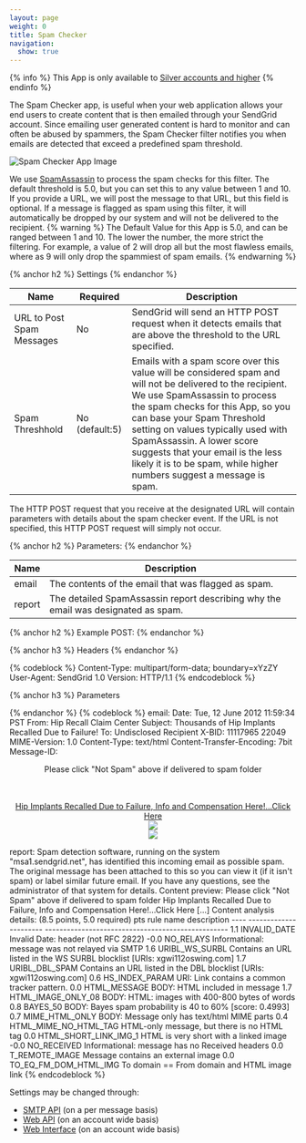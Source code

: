 ```yaml
---
layout: page
weight: 0
title: Spam Checker
navigation:
  show: true
---
```


{% info %}
This App is only available to <a href="https://sendgrid.com/pricing">Silver accounts and higher</a>
{% endinfo %}

<p>The Spam Checker app, is useful when your web application allows your end users to create content that is then emailed through your SendGrid account. Since emailing user generated content is hard to monitor and can often be abused by spammers, the Spam Checker filter notifies you when emails are detected that exceed a predefined spam threshold.</p>

![Spam Checker App Image]({{root_url}}/images/spam_checker.png "Spam Checker")

We use [SpamAssassin](http://spamassassin.apache.org/full/3.4.x/doc/Mail_SpamAssassin_Conf.html#scoring_options) to process the spam checks for this filter. The default threshold is 5.0, but you can set this to any value between 1 and 10. If you provide a URL, we will post the message to that URL, but this field is optional. If a message is flagged as spam using this filter, it will automatically be dropped by our system and will not be delivered to the recipient. 
{% warning %}
The Default Value for this App is 5.0, and can be ranged between 1 and 10. The lower the number, the more strict the filtering. For example, a value of 2 will drop all but the most flawless emails, where as 9 will only drop the spammiest of spam emails. 
{% endwarning %}

{% anchor h2 %}
Settings 
{% endanchor %}

<table class="table table-bordered table-striped">
   <thead>
      <tr>
         <th>Name</th>
         <th>Required</th>
         <th>Description</th>
      </tr>
   </thead>
   <tbody>
      <tr>
         <td>URL to Post Spam Messages</td>
         <td>No</td>
         <td>SendGrid will send an HTTP POST request when it detects emails that are above the threshold to the URL specified.</td>
      </tr>
      <tr>
         <td>Spam Threshhold</td>
         <td>No (default:5)</td>
         <td>Emails with a spam score over this value will be considered spam and will not be delivered to the recipient. We use SpamAssassin to process the spam checks for this App, so you can base your Spam Threshold setting on values typically used with SpamAssassin. A lower score suggests that your email is the less likely it is to be spam, while higher numbers suggest a message is spam.</td>
      </tr>
   </tbody>
</table>

The HTTP POST request that you receive at the designated URL will contain parameters with details about the spam checker event. If the URL is not specified, this HTTP POST request will simply not occur.

{% anchor h2 %}
Parameters: 
{% endanchor %}

<table class="table table-bordered table-striped">
   <thead>
      <tr>
         <th>Name</th>
         <th>Description</th>
      </tr>
   </thead>
   <tbody>
      <tr>
         <td>email</td>
         <td>The contents of the email that was flagged as spam.</td>
      </tr>
      <tr>
         <td>report</td>
         <td>The detailed SpamAssassin report describing why the email was designated as spam.</td>
      </tr>
   </tbody>
</table>

{% anchor h2 %}
Example POST: 
{% endanchor %}

{% anchor h3 %}
Headers 
{% endanchor %}

{% codeblock %}
Content-Type: multipart/form-data; boundary=xYzZY 
User-Agent: SendGrid 1.0 
Version: HTTP/1.1 
{% endcodeblock %}

{% anchor h3 %}
Parameters

{% endanchor %}
{% codeblock %}
email: Date: Tue, 12 June 2012 11:59:34 PST From: Hip Recall Claim Center <hiprecallclaimcenter> Subject: Thousands of Hip Implants Recalled Due to Failure! To: Undisclosed Recipient <mail> X-BID: 11117965 22049 MIME-Version: 1.0 Content-Type: text/html Content-Transfer-Encoding: 7bit Message-ID:  <center> <p>Please click "Not Spam" above if delivered to spam folder</p> <br><br><div align="center"> <a href="http://xgwi112oswing_._com/?dWlkPTEwMDAxJmNpZD0yMjA0OSZsaWQ9MSZybj1jdXBp"> Hip Implants Recalled Due to Failure, Info and Compensation Here!...Click Here<br><img border="0" src="http://xgwi112oswing_._com/?dWlkPTEwMDAxJmNpZD0yMjA0OSZsaWQ9YSZybj1taXh1d2V6YQ"></a> <br><a href="http://xgwi112oswing_._com/?dWlkPTEwMDAxJmNpZD0yMjA0OSZsaWQ9MiZybj13YWo"> <img border="0" src="http://xgwi112oswing.com/?dWlkPTEwMDAxJmNpZD0yMjA0OSZsaWQ9YiZybj13dWs"></a> <br>
</div> </center> 
report: Spam detection software, running on the system "msa1.sendgrid.net", has identified this incoming email as possible spam. The original message has been attached to this so you can view it (if it isn't spam) or label similar future email. If you have any questions, see the administrator of that system for details. Content preview: Please click "Not Spam" above if delivered to spam folder Hip Implants Recalled Due to Failure, Info and Compensation Here!...Click Here [...] Content analysis details: (8.5 points, 5.0 required) pts rule name description ---- ---------------------- -------------------------------------------------- 1.1 INVALID_DATE Invalid Date: header (not RFC 2822) -0.0 NO_RELAYS Informational: message was not relayed via SMTP 1.6 URIBL_WS_SURBL Contains an URL listed in the WS SURBL blocklist [URIs: xgwi112oswing.com] 1.7 URIBL_DBL_SPAM Contains an URL listed in the DBL blocklist [URIs: xgwi112oswing.com] 0.6 HS_INDEX_PARAM URI: Link contains a common tracker pattern. 0.0 HTML_MESSAGE BODY: HTML included in message 1.7 HTML_IMAGE_ONLY_08 BODY: HTML: images with 400-800 bytes of words 0.8 BAYES_50 BODY: Bayes spam probability is 40 to 60% [score: 0.4993] 0.7 MIME_HTML_ONLY BODY: Message only has text/html MIME parts 0.4 HTML_MIME_NO_HTML_TAG HTML-only message, but there is no HTML tag 0.0 HTML_SHORT_LINK_IMG_1 HTML is very short with a linked image -0.0 NO_RECEIVED Informational: message has no Received headers 0.0 T_REMOTE_IMAGE Message contains an external image 0.0 TO_EQ_FM_DOM_HTML_IMG To domain == From domain and HTML image link 
{% endcodeblock %}

</mail></hiprecallclaimcenter>

Settings may be changed through:

-   [SMTP API]({{root_url}}/API_Reference/SMTP_API/apps.html#spamcheck) (on a per message basis)
-   [Web API]({{root_url}}/API_Reference/Web_API/filter_settings.html#-SPAM-Filter-Checker) (on an account wide basis)
-   [Web Interface](https://sendgrid.com/app) (on an account wide basis)
